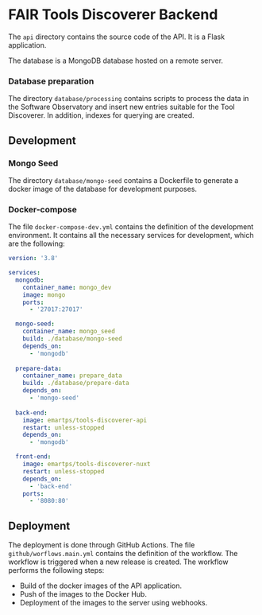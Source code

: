 # FAIR Tools Discoverer Backend


The `api` directory contains the source code of the API. It is a Flask application. 

The database is a MongoDB database hosted on a remote server. 


### Database preparation
The directory `database/processing` contains scripts to process the data in the Software Observatory and insert new entries suitable for the Tool Discoverer. In addition, indexes for querying are created.

## Development

### Mongo Seed 
The directory `database/mongo-seed` contains a Dockerfile to generate a docker image of the database for development purposes. 

### Docker-compose  
The file `docker-compose-dev.yml` contains the definition of the development environment. It contains all the necessary services for development, which are the following:

```yaml
version: '3.8'

services:
  mongodb:
    container_name: mongo_dev
    image: mongo
    ports:
      - '27017:27017'

  mongo-seed:
    container_name: mongo_seed
    build: ./database/mongo-seed
    depends_on:
      - 'mongodb'
  
  prepare-data:
    container_name: prepare_data
    build: ./database/prepare-data
    depends_on:
      - 'mongo-seed'
  
  back-end:
    image: emartps/tools-discoverer-api
    restart: unless-stopped
    depends_on:
      - 'mongodb'

  front-end:
    image: emartps/tools-discoverer-nuxt
    restart: unless-stopped
    depends_on:
      - 'back-end' 
    ports:
      - '8080:80'
``` 

## Deployment 

The deployment is done through GitHub Actions. The file `github/worflows.main.yml` contains the definition of the workflow. The workflow is triggered when a new release is created. The workflow performs the following steps:
- Build of the docker images of the API application.
- Push of the images to the Docker Hub.
- Deployment of the images to the server using webhooks.